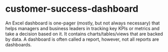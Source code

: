 # customer-success-dashboard
An Excel dashboard is one-pager (mostly, but not always necessary) that helps managers and business leaders in tracking key KPIs or metrics and take a decision based on it. It contains charts/tables/views that are backed by data. A dashboard is often called a report, however, not all reports are dashboards.

